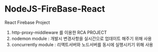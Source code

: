 # NodeJS-FireBase-React
  React Firebase Project

1. http-proxy-middleware 를 이용한 RCA PROJECT
2. nodemon module : 개발시 변경사항을 실시간으로 업데이트 해주기 위해 사용 
4. concurrently module : 리액트서버와 노드서버를 동시에 실행시키기 위해 사용
